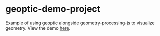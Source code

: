 # geoptic-demo-project
Example of using geoptic alongside geometry-processing-js to visualize geometry. View the demo [here](https://markjgillespie.com/Demos/geoptic-demo-project/).
